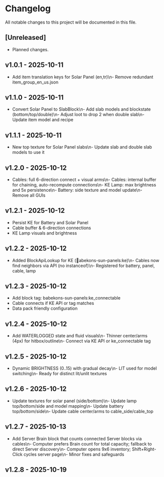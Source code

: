 # Changelog

All notable changes to this project will be documented in this file.

## [Unreleased]
- Planned changes.


## v1.0.1 - 2025-10-11
- Add item translation keys for Solar Panel (en,tr)\n- Remove redundant item_group_en_us.json


## v1.1.0 - 2025-10-11
- Convert Solar Panel to SlabBlock\n- Add slab models and blockstate (bottom/top/double)\n- Adjust loot to drop 2 when double slab\n- Update item model and recipe


## v1.1.1 - 2025-10-11
- New top texture for Solar Panel slabs\n- Update slab and double slab models to use it


## v1.2.0 - 2025-10-12
- Cables: full 6-direction connect + visual arms\n- Cables: internal buffer for chaining, auto-recompute connections\n- KE Lamp: max brightness and 5x persistence\n- Battery: side texture and model update\n- Remove all GUIs


## v1.2.1 - 2025-10-12
- Persist KE for Battery and Solar Panel
- Cable buffer & 6-direction connections
- KE Lamp visuals and brightness


## v1.2.2 - 2025-10-12
- Added BlockApiLookup for KE (abekons-sun-panels:ke)\n- Cables now find neighbors via API (no instanceof)\n- Registered for battery, panel, cable, lamp


## v1.2.3 - 2025-10-12
- Add block tag: babekons-sun-panels:ke_connectable
- Cable connects if KE API or tag matches
- Data pack friendly configuration


## v1.2.4 - 2025-10-12
- Add WATERLOGGED state and fluid visuals\n- Thinner center/arms (4px) for hitbox/outline\n- Connect via KE API or ke_connectable tag


## v1.2.5 - 2025-10-12
- Dynamic BRIGHTNESS (0..15) with gradual decay\n- LIT used for model switching\n- Ready for distinct lit/unlit textures


## v1.2.6 - 2025-10-12
- Update textures for solar panel (side/bottom)\n- Update lamp top/bottom/side and model mapping\n- Update battery top/bottom/side\n- Update cable center/arms to cable_side/cable_top


## v1.2.7 - 2025-10-13
- Add Server Brain block that counts connected Server blocks via cables\n- Computer prefers Brain count for total capacity; fallback to direct Server discovery\n- Computer opens 9x6 inventory; Shift+Right-Click cycles server page\n- Minor fixes and safeguards


## v1.2.8 - 2025-10-19


